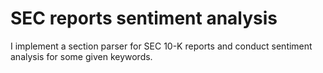 # SEC reports sentiment analysis

I implement a section parser for SEC 10-K reports and conduct sentiment analysis for some given keywords.
